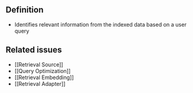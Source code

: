 ## Definition

- Identifies relevant information from the indexed data based on a user query

## Related issues

- [[Retrieval Source]]
- [[Query Optimization]]
- [[Retrieval Embedding]]
- [[Retrieval Adapter]]
